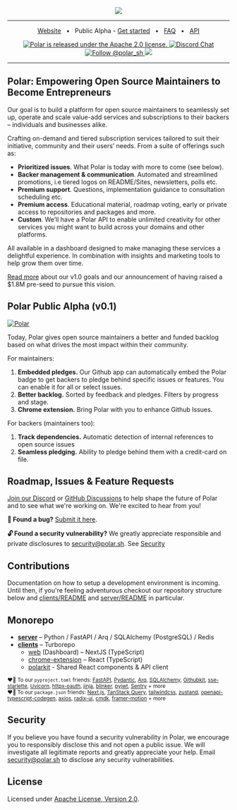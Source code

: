 <p align="center">

  <a href="https://polar.sh">
    <img src="https://github.com/polarsource/polar/assets/281715/4a106e03-bb10-4399-9d72-6ef2af004986" />
  </a>


</p>

<hr />
<div align="center">
  
<a href="https://polar.sh">Website</a>
<span>&nbsp;&nbsp;•&nbsp;&nbsp;</span>
<span>Public Alpha - <a href="https://polar.sh/signup/maintainer">Get started</a></span>
<span>&nbsp;&nbsp;•&nbsp;&nbsp;</span>
<a href="https://polar.sh/faq">FAQ</a>
<span>&nbsp;&nbsp;•&nbsp;&nbsp;</span>
<a href="https://docs.polar.sh/api/">API</a>



<p align="center">
  <a href="https://github.com/polarsource/polar/blob/main/LICENSE">
    <img src="https://img.shields.io/badge/license-Apache%202.0-blue.svg" alt="Polar is released under the Apache 2.0 license." />
  </a>

  <a href="https://discord.gg/STfRufb32V">
    <img src="https://img.shields.io/badge/chat-on%20discord-7289DA.svg" alt="Discord Chat" />
  </a>

  <a href="https://twitter.com/intent/follow?screen_name=polar_sh">
    <img src="https://img.shields.io/twitter/follow/polar_sh.svg?label=Follow%20@polar_sh" alt="Follow @polar_sh" />
  </a><a href="https://polar.sh/polarsource"><img src="https://polar.sh/embed/seeks-funding-shield.svg?org=polarsource" /></a>
</p>
</div>
<hr />

## Polar: Empowering Open Source Maintainers to Become Entrepreneurs
Our goal is to build a platform for open source maintainers to seamlessly set up, operate and scale value-add services and subscriptions to their backers – individuals and businesses alike.

Crafting on-demand and tiered subscription services tailored to suit their initiative, community and their users’ needs. From a suite of offerings such as:
- **Prioritized issues**. What Polar is today with more to come (see below).
- **Backer management & communication**. Automated and streamlined promotions, i.e tiered logos on README/Sites, newsletters, polls etc.
- **Premium support**. Questions, implementation guidance to consultation scheduling etc.
- **Premium access**. Educational material, roadmap voting, early or private access to repositories and packages and more.
- **Custom**. We’ll have a Polar API to enable unlimited creativity for other services you might want to build across your domains and other platforms.

All available in a dashboard designed to make managing these services a delightful experience. In combination with insights and marketing tools to help grow them over time.

[Read more](https://blog.polar.sh/polar-v1-0-lets-fix-open-source-funding/) about our v1.0 goals and our announcement of having raised a $1.8M pre-seed to pursue this vision.

## Polar Public Alpha (v0.1)
  <a href="https://polar.sh">

  <picture>
    <source media="(prefers-color-scheme: dark)" srcset="https://github.com/polarsource/polar/assets/281715/94db6844-f5db-43db-bb57-78bfb51e8783">
    <source media="(prefers-color-scheme: light)" srcset="https://github.com/polarsource/polar/assets/281715/94db6844-f5db-43db-bb57-78bfb51e8783">
    <img alt="Polar" src="https://github.com/polarsource/polar/assets/281715/94db6844-f5db-43db-bb57-78bfb51e8783">
    </picture>
  </a>

Today, Polar gives open source maintainers a better and funded backlog based on what drives the most impact within their community.

For maintainers:
1. **Embedded pledges.** Our Github app can automatically embed the Polar badge to get backers to pledge behind specific issues or features. You can enable it for all or select issues.
2. **Better backlog.** Sorted by feedback and pledges. Filters by progress and stage.
3. **Chrome extension.** Bring Polar with you to enhance Github Issues.

For backers (maintainers too):
1. **Track dependencies.** Automatic detection of internal references to open source issues
2. **Seamless pledging.** Ability to pledge behind them with a credit-card on file.

## Roadmap, Issues & Feature Requests
[Join our Discord](https://discord.gg/STfRufb32V) or [GitHub Discussions](https://github.com/orgs/polarsource/discussions) to help shape the future of Polar and to see what we're working on. We're excited to hear from you!

**🐛 Found a bug?** [Submit it here](https://github.com/polarsource/polar/issues).

**🔓 Found a security vulnerability?** We greatly appreciate responsible and private disclosures to security@polar.sh. See [Security](./README.md#Security)

## Contributions
Documentation on how to setup a development environment is incoming. Until then, if you're feeling adventurous checkout our repository structure below and [clients/README](./clients/README.md) and [server/README](./server/README.md) in particular.

## Monorepo
* **[server](./server/README.md)** – Python / FastAPI / Arq / SQLAlchemy (PostgreSQL) / Redis
* **[clients](./clients/README.md)** – Turborepo
  * [web](./clients/apps/web) (Dashboard) – NextJS (TypeScript)
  * [chrome-extension](./clients/apps/chrome-extension) – React (TypeScript)
  * [polarkit](./clients/packages/polarkit) - Shared React components & API client

<sub>♥️🙏 To our `pyproject.toml` friends: [FastAPI](https://github.com/tiangolo/fastapi), [Pydantic](https://github.com/pydantic/pydantic), [Arq](https://github.com/samuelcolvin/arq), [SQLAlchemy](https://github.com/sqlalchemy/sqlalchemy), [Githubkit](https://github.com/yanyongyu/githubkit), [sse-starlette](https://github.com/sysid/sse-starlette), [Uvicorn](https://github.com/encode/uvicorn), [httpx-oauth](https://github.com/frankie567/httpx-oauth), [jinja](https://github.com/pallets/jinja), [blinker](https://github.com/pallets-eco/blinker), [pyjwt](https://github.com/jpadilla/pyjwt), [Sentry](https://github.com/getsentry/sentry) + more</sub><br />
<sub>♥️🙏 To our `package.json` friends: [Next.js](https://github.com/vercel/next.js/), [TanStack Query](https://github.com/TanStack/query), [tailwindcss](https://github.com/tailwindlabs/tailwindcss), [zustand](https://github.com/pmndrs/zustand), [openapi-typescript-codegen](https://github.com/ferdikoomen/openapi-typescript-codegen), [axios](https://github.com/axios/axios), [radix-ui](https://github.com/radix-ui/primitives), [cmdk](https://github.com/pacocoursey/cmdk), [framer-motion](https://github.com/framer/motion) + more</sub>


## Security
If you believe you have found a security vulnerability in Polar, we encourage you to responsibly disclose this and not open a public issue. We will investigate all legitimate reports and greatly appreciate your help. Email security@polar.sh to disclose any security vulnerabilities.

## License
Licensed under [Apache License, Version 2.0](https://www.apache.org/licenses/LICENSE-2.0).
